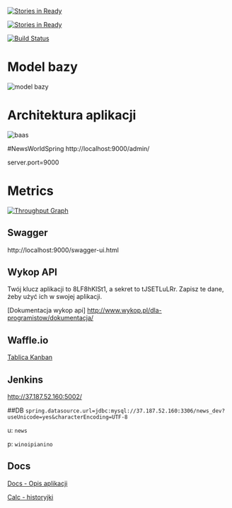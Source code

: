[![Stories in Ready](https://badge.waffle.io/w4-pwr/NewsWorldSpring.png?label=ready&title=Ready)](https://waffle.io/w4-pwr/NewsWorldSpring)

[![Stories in Ready](https://badge.waffle.io/w4-pwr/NewsWorldSpring.png?label=bug&title=Bugs)](https://waffle.io/w4-pwr/NewsWorldSpring)


[![Build Status](http://37.187.52.160:5002/job/NewsWorld/badge/icon)](http://37.187.52.160:5002/job/NewsWorld)

# Model bazy
![model bazy](http://i.imgur.com/3Dxcj4S.png)

# Architektura aplikacji
![baas](http://i.imgur.com/SGVozaA.png)

#NewsWorldSpring
http://localhost:9000/admin/

server.port=9000

# Metrics
[![Throughput Graph](https://graphs.waffle.io/evelan/NewsWorldSpring/throughput.svg)](https://waffle.io/evelan/NewsWorldSpring/metrics)

## Swagger
http://localhost:9000/swagger-ui.html

## Wykop API
Twój klucz aplikacji to 8LF8hKISt1, a sekret to tJSETLuLRr. Zapisz te dane, żeby użyć ich w swojej aplikacji.

[Dokumentacja wykop api] http://www.wykop.pl/dla-programistow/dokumentacja/

## Waffle.io
[Tablica Kanban](https://waffle.io/w4-pwr/NewsWorldSpring)

## Jenkins
http://37.187.52.160:5002/

##DB
`spring.datasource.url=jdbc:mysql://37.187.52.160:3306/news_dev?useUnicode=yes&characterEncoding=UTF-8`

u: `news`

p: `winoipianino`

## Docs
[Docs - Opis aplikacji](https://docs.google.com/document/d/1VANJ2yBULKqRvS25Dz2V9VFLijS-6t9b80mR4y7JHHc/edit)

[Calc - historyjki](https://docs.google.com/spreadsheets/d/1TnmoEvcOgcc_QbaBTp02Tn_28LKu6qOBgaNQdYzzJ9M/edit#gid=0)

